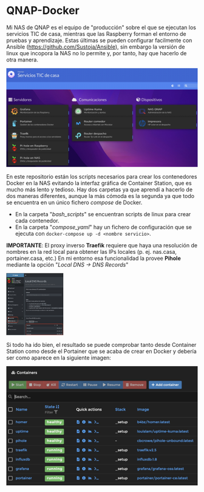 # QNAP-Docker

Mi NAS de QNAP es el equipo de "producción" sobre el que se ejecutan los servicios TIC de casa, mientras que las Raspberry forman el entorno de pruebas y aprendizaje. Estas últimas se pueden configurar facilmente con Ansible (https://github.com/Sustoja/Ansible), sin embargo la versión de linux que incopora la NAS no lo permite y, por tanto, hay que hacerlo de otra manera.

![](images/dashboard.jpg)

En este repositorio están los scripts necesarios para crear los contenedores Docker en la NAS evitando la interfaz gráfica de Container Station, que es mucho más lento y tedioso. Hay dos carpetas ya que aprendí a hacerlo de dos maneras diferentes, aunque la más cómoda es la segunda ya que todo se encuentra en un único fichero _compose_ de Docker.
- En la carpeta "_bash_scripts_" se encuentran scripts de linux para crear cada contenedor.
- En la carpeta "_compose_yaml_" hay un fichero de configuración que se ejecuta con ```docker-compose up -d <nombre servicio>```.

**IMPORTANTE**: El proxy inverso **Traefik** requiere que haya una resolución de nombres en la red local para obtener las IPs locales (p. ej. nas.casa, portainer.casa, etc.) En mi entorno esa funcionalidad la provee **Pihole** mediante la opción "_Local DNS -> DNS Records_"

<img src="https://github.com/Sustoja/QNAP-Docker/blob/main/images/DNSRecords.jpg?raw=true" width="150">

Si todo ha ido bien, el resultado se puede comprobar tanto desde Container Station como desde el Portainer que se acaba de crear en Docker y debería ser como aparece en la siguiente imagen:

![](images/docker_servers.jpg)

